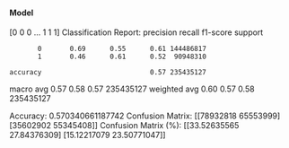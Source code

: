 #### Model
[0 0 0 ... 1 1 1]
Classification Report:
              precision    recall  f1-score   support

           0       0.69      0.55      0.61 144486817
           1       0.46      0.61      0.52  90948310

    accuracy                           0.57 235435127
   macro avg       0.57      0.58      0.57 235435127
weighted avg       0.60      0.57      0.58 235435127

Accuracy: 0.570340661187742
Confusion Matrix:
[[78932818 65553999]
 [35602902 55345408]]
Confusion Matrix (%):
[[33.52635565 27.84376309]
 [15.12217079 23.50771047]]
